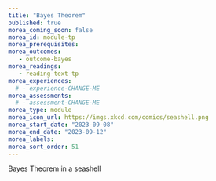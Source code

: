 ```yaml
---
title: "Bayes Theorem"
published: true
morea_coming_soon: false
morea_id: module-tp
morea_prerequisites:
morea_outcomes:
   - outcome-bayes
morea_readings:
   - reading-text-tp
morea_experiences:
  # - experience-CHANGE-ME
morea_assessments:
  # - assessment-CHANGE-ME
morea_type: module
morea_icon_url: https://imgs.xkcd.com/comics/seashell.png
morea_start_date: "2023-09-08"
morea_end_date: "2023-09-12"
morea_labels:
morea_sort_order: 51
---
```


Bayes Theorem in a seashell
